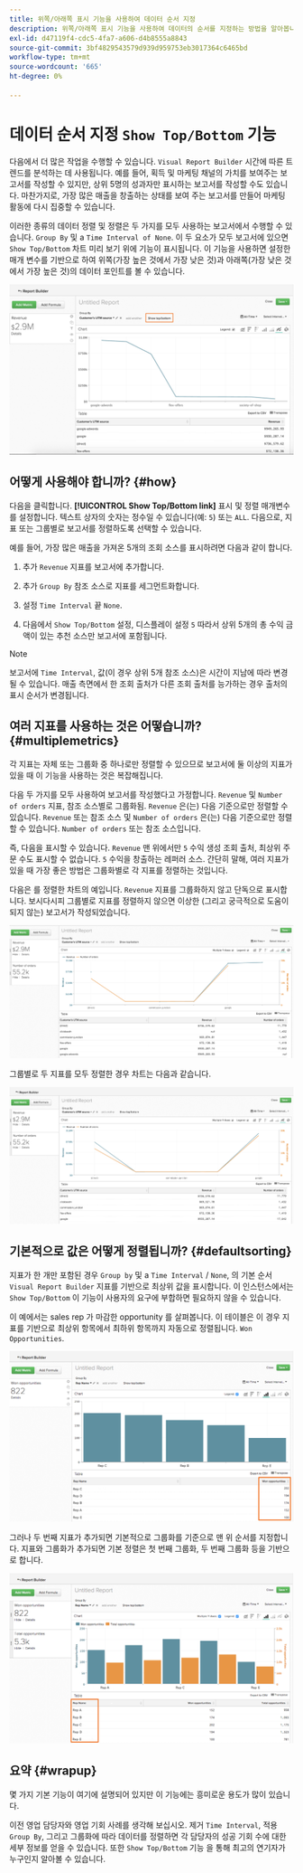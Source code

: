 ```yaml
---
title: 위쪽/아래쪽 표시 기능을 사용하여 데이터 순서 지정
description: 위쪽/아래쪽 표시 기능을 사용하여 데이터의 순서를 지정하는 방법을 알아봅니다.
exl-id: d47119f4-cdc5-4fa7-a606-d4b8555a8843
source-git-commit: 3bf4829543579d939d959753eb3017364c6465bd
workflow-type: tm+mt
source-wordcount: '665'
ht-degree: 0%

---
```


# 데이터 순서 지정 `Show Top/Bottom` 기능

다음에서 더 많은 작업을 수행할 수 있습니다. `Visual Report Builder` 시간에 따른 트렌드를 분석하는 데 사용됩니다. 예를 들어, 획득 및 마케팅 채널의 가치를 보여주는 보고서를 작성할 수 있지만, 상위 5명의 성과자만 표시하는 보고서를 작성할 수도 있습니다. 마찬가지로, 가장 많은 매출을 창출하는 상태를 보여 주는 보고서를 만들어 마케팅 활동에 다시 집중할 수 있습니다.

이러한 종류의 데이터 정렬 및 정렬은 두 가지를 모두 사용하는 보고서에서 수행할 수 있습니다. `Group By` 및 a `Time Interval of None`. 이 두 요소가 모두 보고서에 있으면 `Show Top/Bottom` 차트 미리 보기 위에 기능이 표시됩니다. 이 기능을 사용하면 설정한 매개 변수를 기반으로 하여 위쪽(가장 높은 것에서 가장 낮은 것)과 아래쪽(가장 낮은 것에서 가장 높은 것)의 데이터 포인트를 볼 수 있습니다.

![시각적 Report Builder에 위쪽/아래쪽 기능을 표시합니다.](../../assets/Show_Top_Bottom.png)

## 어떻게 사용해야 합니까? {#how}

다음을 클릭합니다. **[!UICONTROL Show Top/Bottom link]** 표시 및 정렬 매개변수를 설정합니다. 텍스트 상자의 숫자는 정수일 수 있습니다(예: `5`) 또는 `ALL`. 다음으로, 지표 또는 그룹별로 보고서를 정렬하도록 선택할 수 있습니다.

예를 들어, 가장 많은 매출을 가져온 5개의 조회 소스를 표시하려면 다음과 같이 합니다.

1. 추가 `Revenue` 지표를 보고서에 추가합니다.

1. 추가 `Group By` 참조 소스로 지표를 세그먼트화합니다.

1. 설정 `Time Interval` 끝 `None`.

1. 다음에서 `Show Top/Bottom` 설정, 디스플레이 설정 `5` 따라서 상위 5개의 총 수익 금액이 있는 추천 소스만 보고서에 포함됩니다.

>[!NOTE]
>
>보고서에 `Time Interval`, 값(이 경우 상위 5개 참조 소스)은 시간이 지남에 따라 변경될 수 있습니다. 매출 측면에서 한 조회 출처가 다른 조회 출처를 능가하는 경우 출처의 표시 순서가 변경됩니다.

## 여러 지표를 사용하는 것은 어떻습니까? {#multiplemetrics}

각 지표는 자체 또는 그룹화 중 하나로만 정렬할 수 있으므로 보고서에 둘 이상의 지표가 있을 때 이 기능을 사용하는 것은 복잡해집니다.

다음 두 가지를 모두 사용하여 보고서를 작성했다고 가정합니다. `Revenue` 및 `Number of orders` 지표, 참조 소스별로 그룹화됨. `Revenue` 은(는) 다음 기준으로만 정렬할 수 있습니다. `Revenue` 또는 참조 소스 및 `Number of orders` 은(는) 다음 기준으로만 정렬할 수 있습니다. `Number of orders` 또는 참조 소스입니다.

즉, 다음을 표시할 수 있습니다. `Revenue` 맨 위에서만 `5` 수익 생성 조회 출처, 최상위 주문 수도 표시할 수 없습니다. `5` 수익을 창출하는 레퍼러 소스. 간단히 말해, 여러 지표가 있을 때 가장 좋은 방법은 그룹화별로 각 지표를 정렬하는 것입니다.

다음은 를 정렬한 차트의 예입니다. `Revenue` 지표를 그룹화하지 않고 단독으로 표시합니다. 보시다시피 그룹별로 지표를 정렬하지 않으면 이상한 (그리고 궁극적으로 도움이 되지 않는) 보고서가 작성되었습니다.

![낯설고 도움이 되지 않는 보고서 결과.](../../assets/strange-report-results.png)

그룹별로 두 지표를 모두 정렬한 경우 차트는 다음과 같습니다.

![그룹별로 두 지표를 모두 정렬합니다.](../../assets/sort-metrics-by-grouping.png)

## 기본적으로 값은 어떻게 정렬됩니까? {#defaultsorting}

지표가 한 개만 포함된 경우 `Group by` 및 a `Time Interval` / `None`, 의 기본 순서 `Visual Report Builder` 지표를 기반으로 최상위 값을 표시합니다. 이 인스턴스에서는 `Show Top/Bottom` 이 기능이 사용자의 요구에 부합하면 필요하지 않을 수 있습니다.

이 예에서는 sales rep 가 마감한 opportunity 를 살펴봅니다. 이 테이블은 이 경우 지표를 기반으로 최상위 항목에서 최하위 항목까지 자동으로 정렬됩니다. `Won Opportunities`.

![지표별 순서 지정.](../../assets/Ordered_by_metric.png)

그러나 두 번째 지표가 추가되면 기본적으로 그룹화를 기준으로 맨 위 순서를 지정합니다. 지표와 그룹화가 추가되면 기본 정렬은 첫 번째 그룹화, 두 번째 그룹화 등을 기반으로 합니다.

![그룹별 순서 지정.](../../assets/Ordered_by_grouping.png)

## 요약 {#wrapup}

몇 가지 기본 기능이 여기에 설명되어 있지만 이 기능에는 흥미로운 용도가 많이 있습니다.

이전 영업 담당자와 영업 기회 사례를 생각해 보십시오. 제거 `Time Interval`, 적용 `Group By`, 그리고 그룹화에 따라 데이터를 정렬하면 각 담당자의 성공 기회 수에 대한 세부 정보를 얻을 수 있습니다. 또한 `Show Top/Bottom` 기능 을 통해 최고의 연기자가 누구인지 알아볼 수 있습니다.
